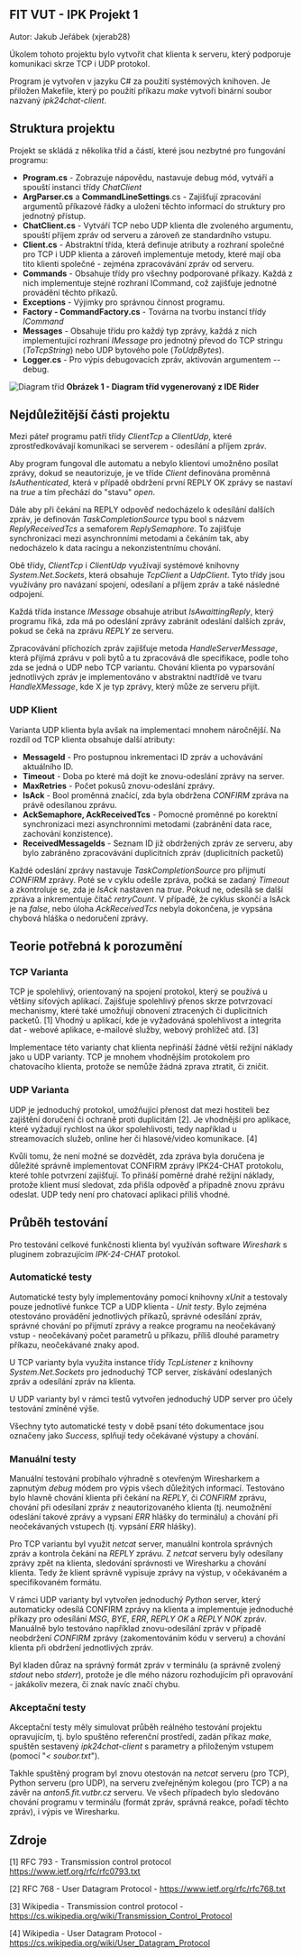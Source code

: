 ## FIT VUT - IPK Projekt 1
Autor: Jakub Jeřábek (xjerab28)

Úkolem tohoto projektu bylo vytvořit chat klienta k serveru, 
který podporuje komunikaci skrze TCP i UDP protokol.

Program je vytvořen v jazyku C# za použití systémových knihoven.
Je přiložen Makefile, který po použití příkazu *make* vytvoří binární
soubor nazvaný *ipk24chat-client*.

## Struktura projektu
Projekt se skládá z několika tříd a částí, které jsou nezbytné pro fungování
programu:
- **Program.cs** - Zobrazuje nápovědu, nastavuje debug mód, vytváří a
spouští instanci třídy *ChatClient*
- **ArgParser.cs** a **CommandLineSettings**.cs - Zajišťují zpracování argumentů
příkazové řádky a uložení těchto informací do struktury pro jednotný přístup.
- **ChatClient.cs** - Vytváří TCP nebo UDP klienta dle zvoleného argumentu, 
spouští příjem zpráv od serveru a zároveň ze standardního vstupu.
- **Client.cs** - Abstraktní třída, která definuje atributy a rozhraní společné pro TCP i UDP
klienta a zároveň implementuje metody, které mají oba tito klienti společné -
zejména zpracovávání zpráv od serveru.
- **Commands** - Obsahuje třídy pro všechny podporované příkazy. Každá z nich
implementuje stejné rozhraní ICommand, což zajišťuje jednotné provádění těchto
příkazů.
- **Exceptions** - Výjimky pro správnou činnost programu.
- **Factory - CommandFactory.cs** - Továrna na tvorbu instancí třídy *ICommand*
- **Messages** - Obsahuje třídu pro každý typ zprávy, každá z nich implementující
rozhraní *IMessage* pro jednotný převod do TCP stringu (_ToTcpString_) nebo UDP bytového pole (_ToUdpBytes_).
- **Logger.cs** - Pro výpis debugovacích zpráv, aktivován argumentem --debug.

![Diagram tříd](img/ClassDiagram.png)
**Obrázek 1 - Diagram tříd vygenerovaný z IDE Rider**

## Nejdůležitější části projektu
Mezi páteř programu patří třídy *ClientTcp* a *ClientUdp*, které zprostředkovávají
komunikaci se serverem - odesílání a příjem zpráv.

Aby program fungoval dle automatu a nebylo klientovi umožněno posílat zprávy, dokud se
neautorizuje, je ve tříde _Client_ definována proměnná _IsAuthenticated_, která v případě obdržení první REPLY OK
zprávy se nastaví na _true_ a tím přechází do "stavu" _open_. 

Dále aby při čekání na REPLY odpověď nedocházelo k odesílání dalších zpráv, je definován
_TaskCompletionSource_ typu bool s názvem _ReplyReceivedTcs_ a semaforem _ReplySemaphore_. 
To zajišťuje synchronizaci mezi asynchronními metodami a čekáním tak, aby nedocházelo
k data racingu a nekonzistentnímu chování.

Obě třídy, _ClientTcp_ i _ClientUdp_ využívají systémové knihovny _System.Net.Sockets_, která
obsahuje _TcpClient_ a _UdpClient_. Tyto třídy jsou využívány pro navázaní spojení, odesílaní a 
příjem zpráv a také následné odpojení. 

Každá třída instance _IMessage_ obsahuje atribut _IsAwaittingReply_, který programu říká,
zda má po odeslání zprávy zabránit odeslání dalších zpráv, pokud se čeká na zprávu _REPLY_ ze serveru.

Zpracovávání příchozích zpráv zajišťuje metoda _HandleServerMessage_, která přijímá zprávu v poli bytů a tu
zpracovává dle specifikace, podle toho zda se jedná o UDP nebo TCP variantu. Chování klienta po
vyparsování jednotlivých zpráv je implementováno v abstraktní nadtřídě ve tvaru _HandleXMessage_, kde X je
typ zprávy, který může ze serveru přijít.

### UDP Klient

Varianta UDP klienta byla avšak na implementaci mnohem náročnější. Na rozdíl
od TCP klienta obsahuje další atributy:
- **MessageId** - Pro postupnou inkrementaci ID zpráv a uchovávání aktuálního ID.
- **Timeout** - Doba po které má dojít ke znovu-odeslání zprávy na server.
- **MaxRetries** - Počet pokusů znovu-odeslání zprávy.
- **IsAck** - Bool proměnná značící, zda byla obdržena _CONFIRM_ zpráva na právě odesílanou zprávu.
- **AckSemaphore, AckReceivedTcs** - Pomocné proměnné po korektní synchronizaci
mezi asynchronními metodami (zabránění data race, zachování konzistence).
- **ReceivedMessageIds** - Seznam ID již obdržených zpráv ze serveru, aby bylo zabráněno zpracovávání
duplicitních zpráv (duplicitních packetů)

Každé odeslání zprávy nastavuje _TaskCompletionSource_ pro přijmutí _CONFIRM_ zprávy. Poté se
v cyklu odešle zpráva, počká se zadaný _Timeout_ a zkontroluje se, zda je _IsAck_ nastaven na _true_.
Pokud ne, odesílá se další zpráva a inkrementuje čítač _retryCount_. V případě, že cyklus skončí a IsAck
je na _false_, nebo úloha _AckReceivedTcs_ nebyla dokončena, je vypsána chybová hláška o nedoručení zprávy.



## Teorie potřebná k porozumění
### TCP Varianta
TCP je spolehlivý, orientovaný na spojení protokol, který se používá u většiny síťových aplikací. Zajišťuje spolehlivý přenos skrze potvrzovací mechanismy, které také umožňují obnovení ztracených či duplicitních packetů. [1] Vhodný u aplikací, kde je vyžadováná spolehlivost a integrita dat - webové aplikace, e-mailové služby, webový prohlížeč atd. [3]

Implementace této varianty chat klienta nepřináší žádné větší režijní náklady jako u UDP varianty. TCP je mnohem vhodnějším protokolem pro chatovacího klienta, protože se nemůže žádná zprava ztratit, či zničit.
### UDP Varianta
UDP je jednoduchý protokol, umožňující přenost dat mezi hostiteli bez zajištění doručení či ochraně proti duplicitám [2]. Je vhodnější pro aplikace, které vyžadují rychlost na úkor spolehlivosti, tedy například u streamovacích služeb, online her či hlasové/video komunikace. [4]

Kvůli tomu, že není možné se dozvědět, zda zpráva byla doručena je důležité správně implementovat CONFIRM zprávy IPK24-CHAT protokolu, které tohle potvrzení zajišťují. To přináší poměrné drahé režijní náklady, protože klient musí sledovat, zda přišla odpověď a případně znovu zprávu odeslat. UDP tedy není pro chatovací aplikaci příliš vhodné. 
## Průběh testování
Pro testování celkové funkčnosti klienta byl využíván software _Wireshark_ s pluginem zobrazujícím
_IPK-24-CHAT_ protokol. 


### Automatické testy
Automatické testy byly implementovány pomocí knihovny _xUnit_ a testovaly pouze jednotlivé
funkce TCP a UDP klienta - _Unit testy_. Bylo zejména otestováno provádění jednotlivých příkazů,
správné odesílání zpráv, správné chování po přijmutí zprávy a reakce programu na neočekávaný vstup - 
neočekávaný počet parametrů u příkazu, příliš dlouhé parametry příkazu, neočekávané znaky apod. 

U TCP varianty byla využita instance třídy _TcpListener_ z knihovny _System.Net.Sockets_ pro
jednoduchý TCP server, získávání odeslaných zpráv a odesílání zpráv na klienta.

U UDP varianty byl v rámci testů vytvořen jednoduchý UDP server pro účely testování zmíněné výše.

Všechny tyto automatické testy v době psaní této dokumentace jsou označeny jako _Success_, splňují
tedy očekávané výstupy a chování.

### Manuální testy
Manuální testování probíhalo výhradně s otevřeným Wiresharkem a zapnutým _debug_ módem pro
výpis všech důležitých informací. Testováno bylo hlavně chování klienta při čekání na _REPLY_, či _CONFIRM_
zprávu, chování při odesílaní zpráv z neautorizovaného klienta (tj. neumožnění odeslání takové zprávy a vypsaní 
_ERR_ hlášky do terminálu) a chování při neočekávaných vstupech (tj. vypsání _ERR_ hlášky).

Pro TCP variantu byl využit _netcat_ server, manuální kontrola správných zpráv a kontrola čekání
na _REPLY_ zprávu. Z _netcat_ serveru byly odesílany zprávy zpět na klienta, sledování správnosti
ve Wiresharku a chování klienta. Tedy že klient správně vypisuje zprávy na výstup, v očekávaném a 
specifikovaném formátu.

V rámci UDP varianty byl vytvořen jednoduchý _Python_ server, který automaticky
odesílá CONFIRM zprávy na klienta a implementuje jednoduché příkazy pro odesílání
_MSG_, _BYE_, _ERR_, _REPLY OK_ a _REPLY NOK_ zpráv. Manuálně bylo testováno například
znovu-odesílání zpráv v případě neobdržení _CONFIRM_ zprávy (zakomentováním kódu v serveru) a chování
klienta při obdržení jednotlivých zpráv.

Byl kladen důraz na správný formát zpráv v terminálu (a správně zvolený _stdout_ nebo _stderr_), protože 
je dle mého názoru rozhodujícím při opravování - jakákoliv mezera, či znak navíc značí chybu.

### Akceptační testy
Akceptační testy měly simulovat průběh reálného testování projektu opravujícím, tj. bylo spuštěno
referenční prostředí, zadán příkaz _make_, spuštěn sestavený _ipk24chat-client_ s parametry
a přiloženým vstupem (pomocí "_< soubor.txt_"). 

Takhle spuštěný program byl znovu otestován na _netcat_ serveru (pro TCP), Python serveru
(pro UDP), na serveru zveřejněným kolegou (pro TCP) a na závěr na 
_anton5.fit.vutbr.cz_ serveru. Ve všech případech bylo sledováno chování programu
v terminálu (formát zpráv, správná reakce, pořadí těchto zpráv), i výpis ve Wiresharku.



## Zdroje
[1] RFC 793 - Transmission control protocol https://www.ietf.org/rfc/rfc0793.txt

[2] RFC 768 - User Datagram Protocol - https://www.ietf.org/rfc/rfc768.txt

[3] Wikipedia - Transmission control protocol - https://cs.wikipedia.org/wiki/Transmission_Control_Protocol

[4] Wikipedia - User Datagram Protocol - https://cs.wikipedia.org/wiki/User_Datagram_Protocol